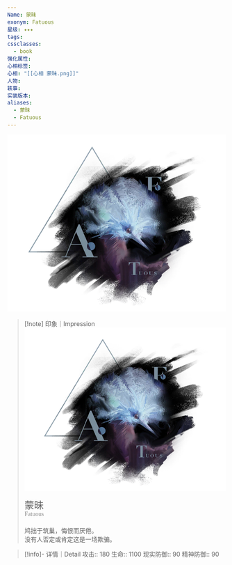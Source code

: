 ```yaml
---
Name: 蒙昧
exonym: Fatuous
星级: ✦✦✦
tags: 
cssclasses:
  - book
强化属性: 
心相标签: 
心相: "[[心相 蒙昧.png]]"
人物: 
轶事: 
实装版本: 
aliases:
  - 蒙昧
  - Fatuous
---
```

![cover](assets/蒙昧｜Fatuous.assets/心相%20蒙昧.png)

> [!note] 印象｜Impression
> ![心相 蒙昧|inlL|300](assets/蒙昧｜Fatuous.assets/心相%20蒙昧.png)
> <p style="font-family: '家族宋', sans-serif; font-size: 22px; line-height: 0.75; text-indent: 0;">蒙昧<br><span style="font-family: serif; font-size: 14px; color: #888888;">Fatuous</span></p>
> 
> 鸠拙于筑巢，悔恨而厌倦。  
> 没有人否定或肯定这是一场欺骗。

> [!info]- 详情｜Detail
> 攻击:: 180
> 生命:: 1100
> 现实防御:: 90
> 精神防御:: 90
